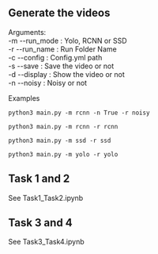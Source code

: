 ## Generate the videos

Arguments:\
-m --run_mode : Yolo, RCNN or SSD\
-r --run_name : Run Folder Name\
-c --config   : Config.yml path\
-s --save     : Save the video or not\
-d --display  : Show the video or not\
-n --noisy    : Noisy or not

Examples
```
python3 main.py -m rcnn -n True -r noisy
```
```
python3 main.py -m rcnn -r rcnn
```
```
python3 main.py -m ssd -r ssd
```
```
python3 main.py -m yolo -r yolo
```

## Task 1 and 2

See Task1_Task2.ipynb

## Task 3 and 4

See Task3_Task4.ipynb
